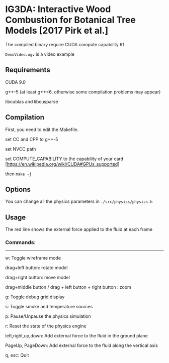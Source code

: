 # IG3DA: Interactive Wood Combustion for Botanical Tree Models [2017 Pirk et al.] 

The compiled binary require CUDA compute capability 61

`DemoVideo.ogv` is a video example 

## Requirements
CUDA 9.0 

g++-5 (at least g++<6, otherwise some compilation problems may appear)

libcublas and libcusparse

## Compilation
First, you need to edit the Makefile.

set CC and CPP to g++-5

set NVCC path

set COMPUTE_CAPABILITY to the capability of your card [https://en.wikipedia.org/wiki/CUDA#GPUs_supported]

then `make -j`

## Options
You can change all the physics parameters in `./src/physics/physics.h`
## Usage
The red line shows the external force applied to the fluid at each frame

### Commands:
------------------
 w: Toggle wireframe mode

drag+left button: rotate model

drag+right button: move model

drag+middle button / drag + left button + right button : zoom
 
 g: Toggle debug grid display
 
 s: Toggle smoke and temperature sources
 
 p: Pause/Unpause the physics simulation
 
 r: Reset the state of the physics engine
 
 left,right,up,down: Add external force to the fluid in the ground plane
 
 PageUp, PageDown: Add external force to the fluid along the vertical axis
 
 q, esc: Quit